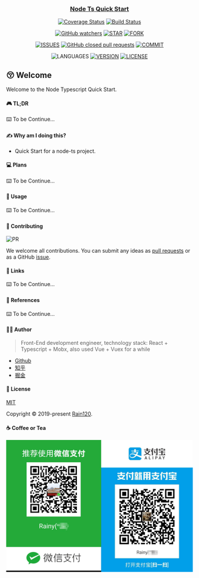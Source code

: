 <!--
 * @Author: Rainy
 * @Date: 2020-06-05 20:08:02
 * @LastEditors: Rainy
 * @LastEditTime: 2020-06-08 17:33:02
--> 

<h3 align="center">
  <a href="https://github.com/Rain120/node-ts-quick-start">Node Ts Quick Start</a>
</h3>

<div align="center">

[![Coverage Status](https://coveralls.io/repos/github/Rain120/node-ts-quick-start/badge.svg?branch=master)](https://coveralls.io/github/Rain120/node-ts-quick-start?branch=master) [![Build Status](https://travis-ci.org/Rain120/node-ts-quick-start.svg?branch=master)](https://travis-ci.org/Rain120/node-ts-quick-start)

[![GitHub watchers](https://img.shields.io/github/watchers/rain120/node-ts-quick-start?style=social)](https://github.com/Rain120/node-ts-quick-start/watchers)
[![STAR](https://img.shields.io/github/stars/rain120/node-ts-quick-start?style=social)](https://github.com/Rain120/node-ts-quick-start/stargazers) [![FORK](https://img.shields.io/github/forks/rain120/node-ts-quick-start?style=social)](https://github.com/Rain120/node-ts-quick-start/network/members)

[![ISSUES](https://img.shields.io/github/issues/rain120/node-ts-quick-start?style=flat-square)](https://github.com/Rain120/node-ts-quick-start/issues) [![GitHub closed pull requests](https://img.shields.io/github/issues-pr-closed/rain120/node-ts-quick-start?style=flat-square)](https://github.com/Rain120/node-ts-quick-start/pulls) [![COMMIT](https://img.shields.io/github/last-commit/rain120/node-ts-quick-start?style=flat-square)](https://github.com/Rain120/node-ts-quick-start/commits/master)

![LANGUAGES](https://img.shields.io/github/languages/top/rain120/node-ts-quick-start?style=flat-square)
[![VERSION](https://img.shields.io/github/package-json/v/rain120/node-ts-quick-start?style=flat-square)](https://github.com/Rain120/node-ts-quick-start/blob/master/package.json) [![LICENSE](https://img.shields.io/github/license/rain120/node-ts-quick-start?style=flat-square)](https://github.com/Rain120/node-ts-quick-start/blob/master/LICENSE)

</div>

## 😚 Welcome

Welcome to the Node Typescript Quick Start.

#### 🎮 TL;DR

⌨️ To be Continue...

#### ✍ Why am I doing this?

- Quick Start for a node-ts project.

#### 💻 Plans

⌨️ To be Continue...

#### 🔨 Usage

⌨️ To be Continue...

#### 🤝 Contributing

![PR](https://img.shields.io/badge/PRs-Welcome-orange?style=flat-square&logo=appveyor)

We welcome all contributions. You can submit any ideas as [pull requests](https://github.com/Rain120/node-ts-quick-start/pulls) or as a GitHub [issue](https://github.com/Rain120/node-ts-quick-start/issues).

#### 🔗 Links

⌨️ To be Continue...

#### 📰 References

⌨️ To be Continue...

#### 👨‍🏭 Author

> Front-End development engineer, technology stack: React + Typescript + Mobx, also used Vue + Vuex for a while

- [Github](https://github.com/Rain120)
- [知乎](https://www.zhihu.com/people/yan-yang-nian-hua-120/activities)
- [掘金](https://juejin.im/user/57c616496be3ff00584f54db)

#### 📝 License

[MIT](https://github.com/Rain120/node-ts-quick-start/blob/master/LICENSE)

Copyright © 2019-present [Rain120](https://github.com/Rain120).

#### ☕ Coffee or Tea

![wechat-zhifubao-pay.png](./wechat-zhifubao-pay.png)
